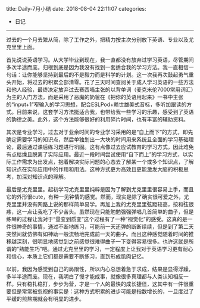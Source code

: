 title: Daily-7月小结
date: 2018-08-04 22:11:07
categories:
- 日记

---

过去的一个月去繁从简，除了工作之外，把精力按主次分别放下英语、专业以及尤克里里上面。

首先说说英语学习。从大学毕业到现在，我一直都没有放弃过学习英语，尽管期间多次半途而废。归根到底是因为我没有找到一套适合我的学习方法。我一直相信一句话：让你能够坚持到最后的不是毅力而是科学的计划。这一次我再次鼓起勇气重头开始，将过去的积累全部清零。花了三天时间查阅关于成人学习英语的一些方法和他人经验，最终决定放弃过去赛西喵主张的以背单词（麦克米伦7000常用词汇）为主的入门方法，而是采用了恶魔的奶爸在《把你的英语用起来》一书中主张的“input+1”窄输入的学习思想，配合ESLPod+赖世雄美式音标，多听加跟读的方式。目前来说，这套学习方法挺适合我，也带给我一些学习的乐趣，感受到了英语的韵律之美。此外，这个方法能够很好的利用碎片时间，也有丰富的辅助资料。

其次是专业学习。过去对于业余时间的专业学习采用的是“自上而下”的方式，即先确定需要学习的知识点，然后单独划出一大块的时间用来系统且全面的学习基础理论，最后通过课后练习题进行巩固。这有点像过去应试教育的学习方式，因此难免有点枯燥且脱离了实际应用。最近一段时间尝试使用“自下而上”的学习方式，以实际工作需求为出发点，抱着解决实际问题的心态去了解某一个或多个知识点，了解知识点在实际应用中的作用和用法。这种方式更为高效且更能激发大脑的积极思考，加深对知识点的理解。

最后是尤克里里。起初学习尤克里里纯粹是因为了解到尤克里里很容易上手，而且它的外形很cute，有种一见钟情的感觉。然而，现实是除了确实很可爱之外，尤克里里并没有网路上说的那样简单易学。再加上我的尤克里里弦距较高，按和弦很疼，这一点让我吃了不少苦头。虽然现在只能勉勉强强弹唱几首简单的曲子，但是练琴的过程让我对于“量变到质变”这个过程有了一种“视觉化”的感受。这真的是一件很神奇的事情，通过不断地练习，可能前一天还弹的断断续续，但是到了第二天突然间就仿佛有如神助一般流畅地完成前一天的曲子。而且这种感觉随着时间的推移越深刻，很明显地感觉到之前感觉很难得曲子一下变得容易很多。也许这就是所谓的“熟能生巧”吧。通过尤克里里的学习，一定程度上让我对于英语学习更有耐心和信心，本质上它们都是需要不断练习，直到形成肌肉记忆。

以前，我因为感觉到自己的局限性，所以内心总想着急于求成，结果是显得浮躁，多半半途而废。现在，我明白了慢才能成事，就像很多真理都与人类认知相反一样。只有稳扎稳打，步步为营，才是一个人的最快的成长捷径，这其中有一件很重要但是常常被忽视的事实是：这种方式积累的进步可能是指数增长的，一旦度过了平缓的煎熬期就会有明显的进步。

